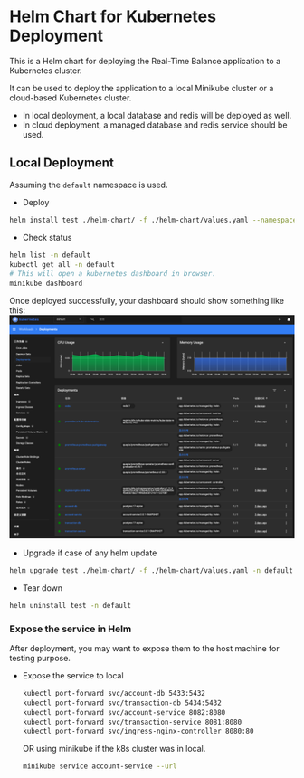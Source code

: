 # Helm Chart for Kubernetes Deployment

This is a Helm chart for deploying the Real-Time Balance application to a Kubernetes cluster.

It can be used to deploy the application to a local Minikube cluster or a cloud-based Kubernetes cluster.

* In local deployment, a local database and redis will be deployed as well.
* In cloud deployment, a managed database and redis service should be used.

## Local Deployment

Assuming the `default` namespace is used. 

* Deploy 
```bash
helm install test ./helm-chart/ -f ./helm-chart/values.yaml --namespace default
```
* Check status
```bash
helm list -n default
kubectl get all -n default
# This will open a kubernetes dashboard in browser.
minikube dashboard
```
Once deployed successfully, your dashboard should show something like this:
![K8s Dashboard](../docs/img/dashboard.png)

* Upgrade if case of any helm update
```bash
helm upgrade test ./helm-chart/ -f ./helm-chart/values.yaml -n default
```
* Tear down
```bash
helm uninstall test -n default
```

### Expose the service in Helm

After deployment, you may want to expose them to the host machine for testing purpose.

* Expose the service to local
    ```bash
    kubectl port-forward svc/account-db 5433:5432
    kubectl port-forward svc/transaction-db 5434:5432
    kubectl port-forward svc/account-service 8082:8080
    kubectl port-forward svc/transaction-service 8081:8080
    kubectl port-forward svc/ingress-nginx-controller 8080:80
    ```
  OR using minikube if the k8s cluster was in local.
    ```bash
    minikube service account-service --url
    ```
